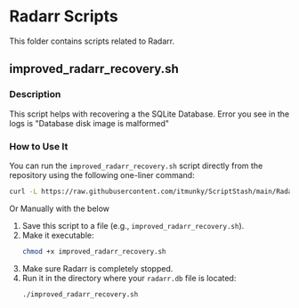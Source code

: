 # Radarr Scripts

This folder contains scripts related to Radarr.

## improved_radarr_recovery.sh

### Description

This script helps with recovering a the SQLite Database. Error you see in the logs is "Database disk image is malformed"

### How to Use It

You can run the `improved_radarr_recovery.sh` script directly from the repository using the following one-liner command:

```bash
curl -L https://raw.githubusercontent.com/itmunky/ScriptStash/main/Radarr/improved_radarr_recovery.sh | bash
```
Or Manually with the below

1. Save this script to a file (e.g., `improved_radarr_recovery.sh`).
2. Make it executable:
    ```bash
    chmod +x improved_radarr_recovery.sh
    ```
3. Make sure Radarr is completely stopped.
4. Run it in the directory where your `radarr.db` file is located:
    ```bash
    ./improved_radarr_recovery.sh
    ```
